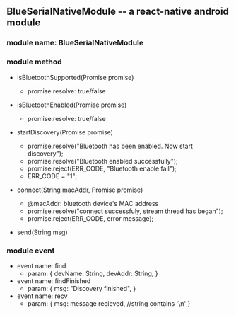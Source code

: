##  BlueSerialNativeModule -- a react-native android module

### module name: BlueSerialNativeModule

### module method
* isBluetoothSupported(Promise promise)
  - promise.resolve: true/false

* isBluetoothEnabled(Promise promise)
  - promise.resolve: true/false

* startDiscovery(Promise promise)
  - promise.resolve("Bluetooth has been enabled. Now start discovery");
  - promise.resolve("Bluetooth enabled successfully");
  - promise.reject(ERR_CODE, "Bluetooth enable fail");
  - ERR_CODE = "1";

* connect(String macAddr, Promise promise)
  - @macAddr: bluetooth device's MAC address
  - promise.resolve("connect successfuly, stream thread has began");
  - promise.reject(ERR_CODE, error message);

* send(String msg)

### module event
* event name: find
  - param: {
        devName: String,
        devAddr: String,
    }
* event name: findFinished
  - param: {
	msg: "Discovery finished",
	}
* event name: recv
  - param: {
	msg: message recieved, //string contains '\n'
	}
